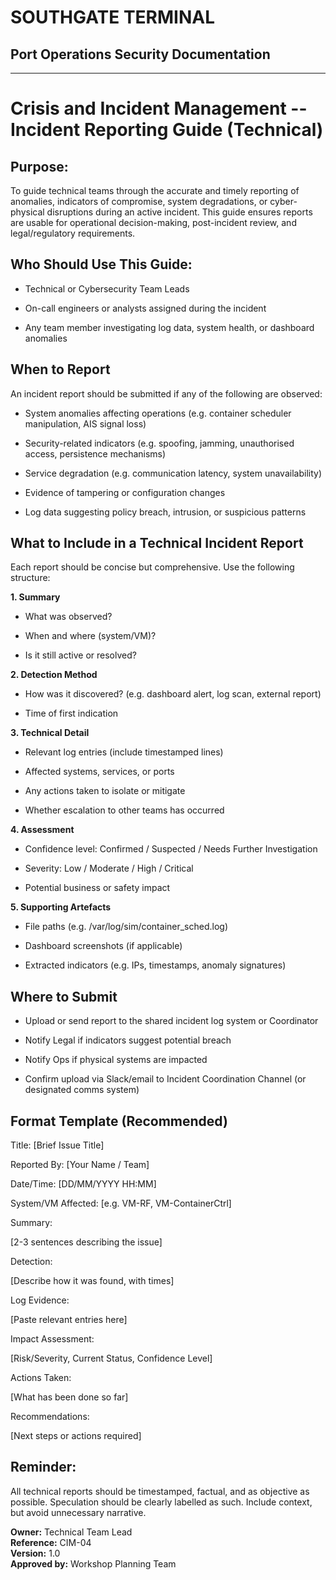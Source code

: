 # SOUTHGATE TERMINAL
## Port Operations Security Documentation
---

# Crisis and Incident Management -- Incident Reporting Guide (Technical)

## Purpose:

To guide technical teams through the accurate and timely reporting of
anomalies, indicators of compromise, system degradations, or
cyber-physical disruptions during an active incident. This guide ensures
reports are usable for operational decision-making, post-incident
review, and legal/regulatory requirements.

## Who Should Use This Guide:

- Technical or Cybersecurity Team Leads

- On-call engineers or analysts assigned during the incident

- Any team member investigating log data, system health, or dashboard
  anomalies

## When to Report

An incident report should be submitted if any of the following are
observed:

- System anomalies affecting operations (e.g. container scheduler
  manipulation, AIS signal loss)

- Security-related indicators (e.g. spoofing, jamming, unauthorised
  access, persistence mechanisms)

- Service degradation (e.g. communication latency, system
  unavailability)

- Evidence of tampering or configuration changes

- Log data suggesting policy breach, intrusion, or suspicious patterns

## What to Include in a Technical Incident Report

Each report should be concise but comprehensive. Use the following
structure:

**1. Summary**

- What was observed?

- When and where (system/VM)?

- Is it still active or resolved?

**2. Detection Method**

- How was it discovered? (e.g. dashboard alert, log scan, external
  report)

- Time of first indication

**3. Technical Detail**

- Relevant log entries (include timestamped lines)

- Affected systems, services, or ports

- Any actions taken to isolate or mitigate

- Whether escalation to other teams has occurred

**4. Assessment**

- Confidence level: Confirmed / Suspected / Needs Further Investigation

- Severity: Low / Moderate / High / Critical

- Potential business or safety impact

**5. Supporting Artefacts**

- File paths (e.g. /var/log/sim/container_sched.log)

- Dashboard screenshots (if applicable)

- Extracted indicators (e.g. IPs, timestamps, anomaly signatures)

## Where to Submit

- Upload or send report to the shared incident log system or Coordinator

- Notify Legal if indicators suggest potential breach

- Notify Ops if physical systems are impacted

- Confirm upload via Slack/email to Incident Coordination Channel (or
  designated comms system)

## Format Template (Recommended)

Title: \[Brief Issue Title\]

Reported By: \[Your Name / Team\]

Date/Time: \[DD/MM/YYYY HH:MM\]

System/VM Affected: \[e.g. VM-RF, VM-ContainerCtrl\]

Summary:

\[2-3 sentences describing the issue\]

Detection:

\[Describe how it was found, with times\]

Log Evidence:

\[Paste relevant entries here\]

Impact Assessment:

\[Risk/Severity, Current Status, Confidence Level\]

Actions Taken:

\[What has been done so far\]

Recommendations:

\[Next steps or actions required\]

## Reminder:

All technical reports should be timestamped, factual, and as objective
as possible. Speculation should be clearly labelled as such. Include
context, but avoid unnecessary narrative.

**Owner:** Technical Team Lead\
**Reference:** CIM-04\
**Version:** 1.0\
**Approved by:** Workshop Planning Team
